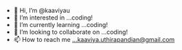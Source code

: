 - 👋 Hi, I’m @kaaviyau
- 👀 I’m interested in ...coding!
- 🌱 I’m currently learning ...coding!
- 💞️ I’m looking to collaborate on ...coding!
- 📫 How to reach me ...kaaviya.uthirapandian@gmail.com 

<!---
kaaviyau/kaaviyau is a ✨ special ✨ repository because its `README.md` (this file) appears on your GitHub profile.
You can click the Preview link to take a look at your changes.
--->
